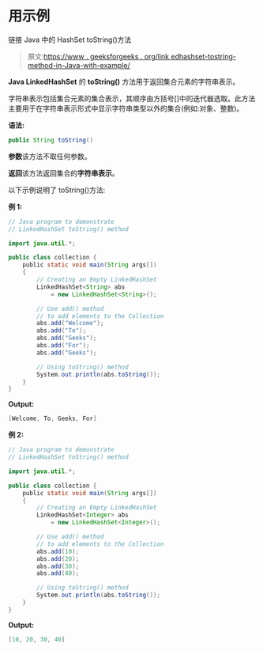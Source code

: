 # 用示例

链接 Java 中的 HashSet toString()方法

> 原文:[https://www . geeksforgeeks . org/link edhashset-tostring-method-in-Java-with-example/](https://www.geeksforgeeks.org/linkedhashset-tostring-method-in-java-with-example/)

**Java LinkedHashSet** 的 **toString()** 方法用于返回集合元素的字符串表示。

字符串表示包括集合元素的集合表示，其顺序由方括号[]中的迭代器选取。此方法主要用于在字符串表示形式中显示字符串类型以外的集合(例如:对象、整数)。

**语法:**

```java
public String toString()
```

**参数**该方法不取任何参数。

**返回**该方法返回集合的**字符串表示**。

以下示例说明了 toString()方法:

**例 1:**

```java
// Java program to demonstrate
// LinkedHashSet toString() method

import java.util.*;

public class collection {
    public static void main(String args[])
    {
        // Creating an Empty LinkedHashSet
        LinkedHashSet<String> abs
            = new LinkedHashSet<String>();

        // Use add() method
        // to add elements to the Collection
        abs.add("Welcome");
        abs.add("To");
        abs.add("Geeks");
        abs.add("For");
        abs.add("Geeks");

        // Using toString() method
        System.out.println(abs.toString());
    }
}
```

**Output:**

```java
[Welcome, To, Geeks, For]

```

**例 2:**

```java
// Java program to demonstrate
// LinkedHashSet toString() method

import java.util.*;

public class collection {
    public static void main(String args[])
    {
        // Creating an Empty LinkedHashSet
        LinkedHashSet<Integer> abs
            = new LinkedHashSet<Integer>();

        // Use add() method
        // to add elements to the Collection
        abs.add(10);
        abs.add(20);
        abs.add(30);
        abs.add(40);

        // Using toString() method
        System.out.println(abs.toString());
    }
}
```

**Output:**

```java
[10, 20, 30, 40]

```